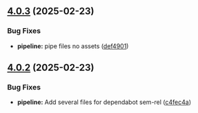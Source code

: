 ## [4.0.3](https://github.com/derBobby/java-pipelines/compare/v4.0.2...v4.0.3) (2025-02-23)


### Bug Fixes

* **pipeline:** pipe files no assets ([def4901](https://github.com/derBobby/java-pipelines/commit/def490135eb3997f3213b4f10f917538e7d65691))

## [4.0.2](https://github.com/derBobby/java-pipelines/compare/v4.0.1...v4.0.2) (2025-02-23)


### Bug Fixes

* **pipeline:** Add several files for dependabot sem-rel ([c4fec4a](https://github.com/derBobby/java-pipelines/commit/c4fec4a1ed18fee5530a1d26c83b0bfd6f3c1d35))

